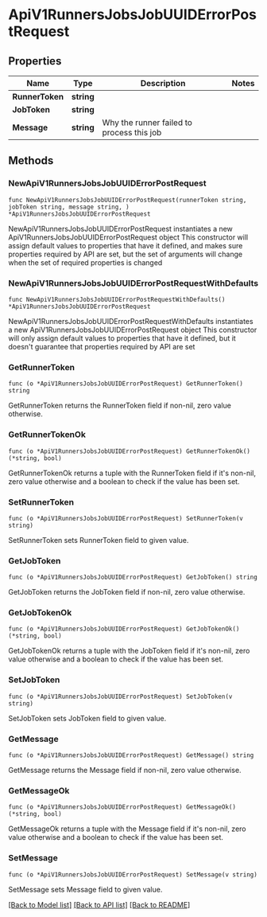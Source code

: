 # ApiV1RunnersJobsJobUUIDErrorPostRequest

## Properties

Name | Type | Description | Notes
------------ | ------------- | ------------- | -------------
**RunnerToken** | **string** |  | 
**JobToken** | **string** |  | 
**Message** | **string** | Why the runner failed to process this job | 

## Methods

### NewApiV1RunnersJobsJobUUIDErrorPostRequest

`func NewApiV1RunnersJobsJobUUIDErrorPostRequest(runnerToken string, jobToken string, message string, ) *ApiV1RunnersJobsJobUUIDErrorPostRequest`

NewApiV1RunnersJobsJobUUIDErrorPostRequest instantiates a new ApiV1RunnersJobsJobUUIDErrorPostRequest object
This constructor will assign default values to properties that have it defined,
and makes sure properties required by API are set, but the set of arguments
will change when the set of required properties is changed

### NewApiV1RunnersJobsJobUUIDErrorPostRequestWithDefaults

`func NewApiV1RunnersJobsJobUUIDErrorPostRequestWithDefaults() *ApiV1RunnersJobsJobUUIDErrorPostRequest`

NewApiV1RunnersJobsJobUUIDErrorPostRequestWithDefaults instantiates a new ApiV1RunnersJobsJobUUIDErrorPostRequest object
This constructor will only assign default values to properties that have it defined,
but it doesn't guarantee that properties required by API are set

### GetRunnerToken

`func (o *ApiV1RunnersJobsJobUUIDErrorPostRequest) GetRunnerToken() string`

GetRunnerToken returns the RunnerToken field if non-nil, zero value otherwise.

### GetRunnerTokenOk

`func (o *ApiV1RunnersJobsJobUUIDErrorPostRequest) GetRunnerTokenOk() (*string, bool)`

GetRunnerTokenOk returns a tuple with the RunnerToken field if it's non-nil, zero value otherwise
and a boolean to check if the value has been set.

### SetRunnerToken

`func (o *ApiV1RunnersJobsJobUUIDErrorPostRequest) SetRunnerToken(v string)`

SetRunnerToken sets RunnerToken field to given value.


### GetJobToken

`func (o *ApiV1RunnersJobsJobUUIDErrorPostRequest) GetJobToken() string`

GetJobToken returns the JobToken field if non-nil, zero value otherwise.

### GetJobTokenOk

`func (o *ApiV1RunnersJobsJobUUIDErrorPostRequest) GetJobTokenOk() (*string, bool)`

GetJobTokenOk returns a tuple with the JobToken field if it's non-nil, zero value otherwise
and a boolean to check if the value has been set.

### SetJobToken

`func (o *ApiV1RunnersJobsJobUUIDErrorPostRequest) SetJobToken(v string)`

SetJobToken sets JobToken field to given value.


### GetMessage

`func (o *ApiV1RunnersJobsJobUUIDErrorPostRequest) GetMessage() string`

GetMessage returns the Message field if non-nil, zero value otherwise.

### GetMessageOk

`func (o *ApiV1RunnersJobsJobUUIDErrorPostRequest) GetMessageOk() (*string, bool)`

GetMessageOk returns a tuple with the Message field if it's non-nil, zero value otherwise
and a boolean to check if the value has been set.

### SetMessage

`func (o *ApiV1RunnersJobsJobUUIDErrorPostRequest) SetMessage(v string)`

SetMessage sets Message field to given value.



[[Back to Model list]](../README.md#documentation-for-models) [[Back to API list]](../README.md#documentation-for-api-endpoints) [[Back to README]](../README.md)


